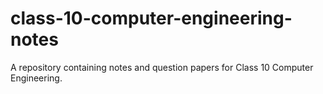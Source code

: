 # class-10-computer-engineering-notes
A repository containing notes and question papers for Class 10 Computer Engineering.
